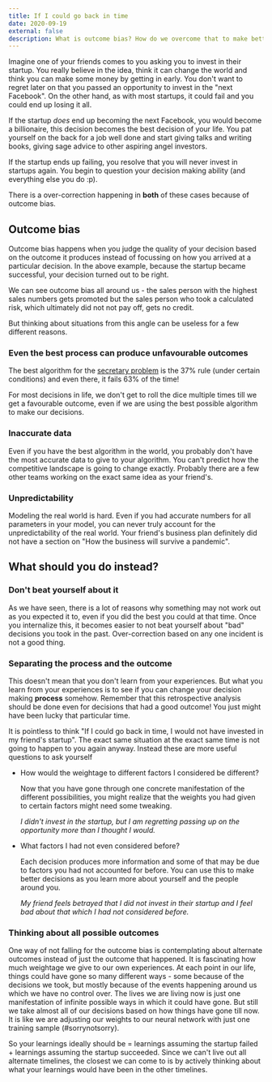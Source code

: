 ```yaml
---
title: If I could go back in time
date: 2020-09-19
external: false
description: What is outcome bias? How do we overcome that to make better decisions?
---
```


Imagine one of your friends comes to you asking you to invest in their startup. You really believe in the idea, think it can change the world and think you can make some money by getting in early. You don't want to regret later on that you passed an opportunity to invest in the "next Facebook". On the other hand, as with most startups, it could fail and you could end up losing it all.

If the startup _does_ end up becoming the next Facebook, you would become a billionaire, this decision becomes the best decision of your life. You pat yourself on the back for a job well done and start giving talks and writing books, giving sage advice to other aspiring angel investors.

If the startup ends up failing, you resolve that you will never invest in startups again. You begin to question your decision making ability (and everything else you do :p).

There is a over-correction happening in **both** of these cases because of outcome bias.

## Outcome bias

Outcome bias happens when you judge the quality of your decision based on the outcome it produces instead of focussing on how you arrived at a particular decision. In the above example, because the startup became successful, your decision turned out to be right.

We can see outcome bias all around us - the sales person with the highest sales numbers gets promoted but the sales person who took a calculated risk, which ultimately did not not pay off, gets no credit.

But thinking about situations from this angle can be useless for a few different reasons.

### Even the best process can produce unfavourable outcomes

The best algorithm for the [secretary problem](https://en.wikipedia.org/wiki/Secretary_problem) is the 37% rule (under certain conditions) and even there, it fails 63% of the time!

For most decisions in life, we don't get to roll the dice multiple times till we get a favourable outcome, even if we are using the best possible algorithm to make our decisions.

### Inaccurate data

Even if you have the best algorithm in the world, you probably don't have the most accurate data to give to your algorithm. You can't predict how the competitive landscape is going to change exactly. Probably there are a few other teams working on the exact same idea as your friend's.

### Unpredictability

Modeling the real world is hard. Even if you had accurate numbers for all parameters in your model, you can never truly account for the unpredictability of the real world. Your friend's business plan definitely did not have a section on "How the business will survive a pandemic".

## What should you do instead?

### Don't beat yourself about it

As we have seen, there is a lot of reasons why something may not work out as you expected it to, even if you did the best you could at that time. Once you internalize this, it becomes easier to not beat yourself about "bad" decisions you took in the past. Over-correction based on any one incident is not a good thing.

### Separating the process and the outcome

This doesn't mean that you don't learn from your experiences. But what you learn from your experiences is to see if you can change your decision making **process** somehow. Remember that this retrospective analysis should be done even for decisions that had a good outcome! You just might have been lucky that particular time.

It is pointless to think "If I could go back in time, I would not have invested in my friend's startup". The exact same situation at the exact same time is not going to happen to you again anyway. Instead these are more useful questions to ask yourself

- How would the weightage to different factors I considered be different?

  Now that you have gone through one concrete manifestation of the different possibilities, you might realize that the weights you had given to certain factors might need some tweaking.

  _I didn't invest in the startup, but I am regretting passing up on the opportunity more than I thought I would._

- What factors I had not even considered before?

  Each decision produces more information and some of that may be due to factors you had not accounted for before. You can use this to make better decisions as you learn more about yourself and the people around you.

  _My friend feels betrayed that I did not invest in their startup and I feel bad about that which I had not considered before._

### Thinking about all possible outcomes

One way of not falling for the outcome bias is contemplating about alternate outcomes instead of just the outcome that happened. It is fascinating how much weightage we give to our own experiences. At each point in our life, things could have gone so many different ways - some because of the decisions we took, but mostly because of the events happening around us which we have no control over. The lives we are living now is just one manifestation of infinite possible ways in which it could have gone. But still we take almost all of our decisions based on how things have gone till now. It is like we are adjusting our weights to our neural network with just one training sample (#sorrynotsorry).

So your learnings ideally should be = learnings assuming the startup failed + learnings assuming the startup succeeded. Since we can't live out all alternate timelines, the closest we can come to is by actively thinking about what your learnings would have been in the other timelines.
